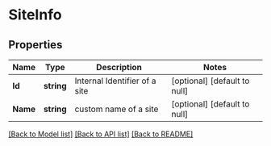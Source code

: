 # SiteInfo

## Properties
Name | Type | Description | Notes
------------ | ------------- | ------------- | -------------
**Id** | **string** | Internal Identifier of a site | [optional] [default to null]
**Name** | **string** | custom name of a site | [optional] [default to null]

[[Back to Model list]](../README.md#documentation-for-models) [[Back to API list]](../README.md#documentation-for-api-endpoints) [[Back to README]](../README.md)


